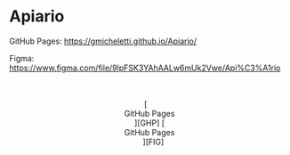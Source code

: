# Apiario
GitHub Pages: https://gmicheletti.github.io/Apiario/

Figma: https://www.figma.com/file/9lpFSK3YAhAALw6mUk2Vwe/Api%C3%A1rio

<br>

<div align = center>
    <br>
    [<ghp> <br> GitHub Pages <br> </ghp>][GHP]
    [<fig> <br> GitHub Pages <br> </fig>][FIG]
</div>

<br>
<br>



[GHP]: https://gmicheletti.github.io/Apiario/
[FIG]: https://www.figma.com/file/9lpFSK3YAhAALw6mUk2Vwe/Api%C3%A1rio
